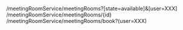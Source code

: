 /meetingRoomService/meetingRooms?[state=available]&[user=XXX]
/meetingRoomService/meetingRooms/{id}
/meetingRoomService/meetingRooms/book?(user=XXX)